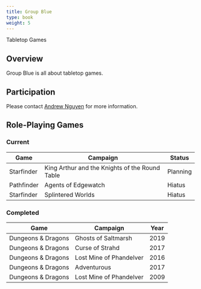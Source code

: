```yaml
---
title: Group Blue
type: book
weight: 5
---
```


Tabletop Games

## Overview

Group Blue is all about tabletop games.

## Participation

Please contact [Andrew Nguyen](/author/andrew-nguyen) for more information.

## Role-Playing Games

### Current

| Game       | Campaign                                       | Status   |
| ---------- | ---------------------------------------------- | -------- |
| Starfinder | King Arthur and the Knights of the Round Table | Planning |
| Pathfinder | Agents of Edgewatch                            | Hiatus   |
| Starfinder | Splintered Worlds                              | Hiatus   |

### Completed

| Game               | Campaign                | Year |
| ------------------ | ----------------------- | ---- |
| Dungeons & Dragons | Ghosts of Saltmarsh     | 2019 |
| Dungeons & Dragons | Curse of Strahd         | 2017 |
| Dungeons & Dragons | Lost Mine of Phandelver | 2016 |
| Dungeons & Dragons | Adventurous             | 2017 |
| Dungeons & Dragons | Lost Mine of Phandelver | 2009 |
